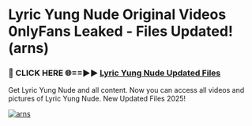 # Lyric Yung Nude Original Videos 0nlyFans Leaked - Files Updated! (arns)

<h3>🔴 CLICK HERE 🌐==►► <a href="https://tinyurl.com/y5r63du9" rel="nofollow">Lyric Yung Nude Updated Files</a></h3>

Get Lyric Yung Nude and all content. Now you can access all videos and pictures of Lyric Yung Nude. New Updated Files 2025!

[![arns](https://i.imgur.com/UVo9nyh.gif)](https://tinyurl.com/y5r63du9)